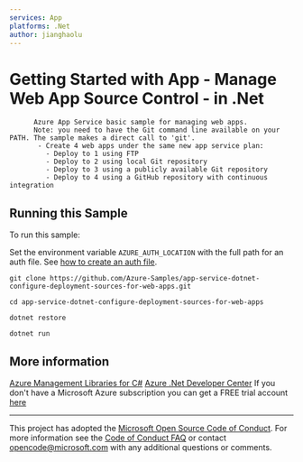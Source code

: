 ```yaml
---
services: App
platforms: .Net
author: jianghaolu
---
```


# Getting Started with App - Manage Web App Source Control - in .Net #

          Azure App Service basic sample for managing web apps.
          Note: you need to have the Git command line available on your PATH. The sample makes a direct call to 'git'.
           - Create 4 web apps under the same new app service plan:
             - Deploy to 1 using FTP
             - Deploy to 2 using local Git repository
             - Deploy to 3 using a publicly available Git repository
             - Deploy to 4 using a GitHub repository with continuous integration


## Running this Sample ##

To run this sample:

Set the environment variable `AZURE_AUTH_LOCATION` with the full path for an auth file. See [how to create an auth file](https://github.com/Azure/azure-sdk-for-net/blob/Fluent/AUTH.md).

    git clone https://github.com/Azure-Samples/app-service-dotnet-configure-deployment-sources-for-web-apps.git

    cd app-service-dotnet-configure-deployment-sources-for-web-apps

    dotnet restore

    dotnet run

## More information ##

[Azure Management Libraries for C#](https://github.com/Azure/azure-sdk-for-net/tree/Fluent)
[Azure .Net Developer Center](https://azure.microsoft.com/en-us/develop/net/)
If you don't have a Microsoft Azure subscription you can get a FREE trial account [here](http://go.microsoft.com/fwlink/?LinkId=330212)

---

This project has adopted the [Microsoft Open Source Code of Conduct](https://opensource.microsoft.com/codeofconduct/). For more information see the [Code of Conduct FAQ](https://opensource.microsoft.com/codeofconduct/faq/) or contact [opencode@microsoft.com](mailto:opencode@microsoft.com) with any additional questions or comments.